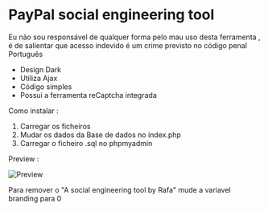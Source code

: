 # PayPal social engineering tool

Eu não sou responsável de qualquer forma pelo mau uso desta ferramenta , é de salientar que acesso indevido é um crime previsto no código penal Português


<ul>
  <li>Design Dark</li>
  <li>Utiliza Ajax</li>
  <li>Código simples</li>
  <li>Possui a ferramenta reCaptcha integrada</li>

   </ul>
    
    
 Como instalar : 
 
 <ol>
  <li>Carregar os ficheiros</li>
  <li>Mudar os dados da Base de dados no index.php</li>
  <li>Carregar o ficheiro .sql no phpmyadmin</li>

</ol>
Preview : 


![Preview](https://i.imgur.com/vIK9LRr.png)

Para remover o "A social engineering tool by Rafa" mude a variavel branding para 0
